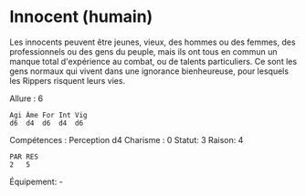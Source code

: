 # Innocent (humain)

Les innocents peuvent être jeunes, vieux, des hommes ou des femmes, des professionnels ou des gens du peuple, mais ils ont tous en commun un manque total d'expérience au combat, ou de talents particuliers. Ce sont les gens normaux qui vivent dans une ignorance bienheureuse, pour lesquels les Rippers risquent leurs vies.

Allure : 6
```
Agi	Âme	For	Int	Vig
d6	d4	d6	d4 	d6
```
Compétences : Perception d4
Charisme : 0
Statut: 3
Raison: 4
 ```
PAR RES
2   5
```

Équipement: -

